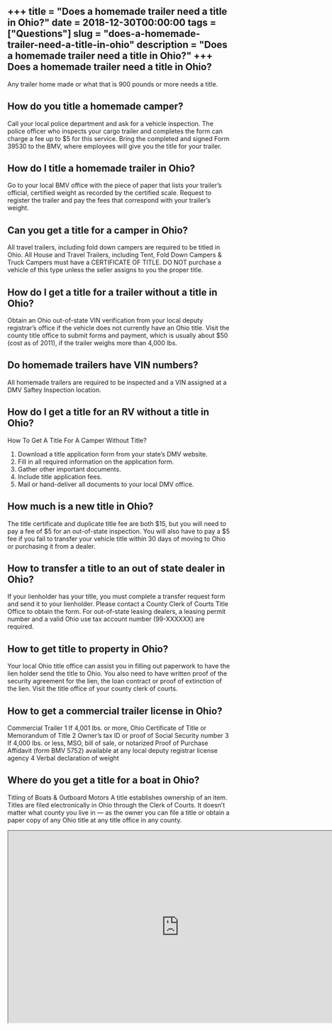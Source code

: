 +++
title = "Does a homemade trailer need a title in Ohio?"
date = 2018-12-30T00:00:00
tags = ["Questions"]
slug = "does-a-homemade-trailer-need-a-title-in-ohio"
description = "Does a homemade trailer need a title in Ohio?"
+++
Does a homemade trailer need a title in Ohio?
---------------------------------------------

Any trailer home made or what that is 900 pounds or more needs a title.

How do you title a homemade camper?
-----------------------------------

Call your local police department and ask for a vehicle inspection. The police officer who inspects your cargo trailer and completes the form can charge a fee up to $5 for this service. Bring the completed and signed Form 39530 to the BMV, where employees will give you the title for your trailer.

How do I title a homemade trailer in Ohio?
------------------------------------------

Go to your local BMV office with the piece of paper that lists your trailer’s official, certified weight as recorded by the certified scale. Request to register the trailer and pay the fees that correspond with your trailer’s weight.

Can you get a title for a camper in Ohio?
-----------------------------------------

All travel trailers, including fold down campers are required to be titled in Ohio. All House and Travel Trailers, including Tent, Fold Down Campers &amp; Truck Campers must have a CERTIFICATE OF TITLE. DO NOT purchase a vehicle of this type unless the seller assigns to you the proper title.

How do I get a title for a trailer without a title in Ohio?
-----------------------------------------------------------

Obtain an Ohio out-of-state VIN verification from your local deputy registrar’s office if the vehicle does not currently have an Ohio title. Visit the county title office to submit forms and payment, which is usually about $50 (cost as of 2011), if the trailer weighs more than 4,000 lbs.

Do homemade trailers have VIN numbers?
--------------------------------------

All homemade trailers are required to be inspected and a VIN assigned at a DMV Saftey Inspection location.

How do I get a title for an RV without a title in Ohio?
-------------------------------------------------------

How To Get A Title For A Camper Without Title?

1. Download a title application form from your state’s DMV website.
2. Fill in all required information on the application form.
3. Gather other important documents.
4. Include title application fees.
5. Mail or hand-deliver all documents to your local DMV office.

How much is a new title in Ohio?
--------------------------------

The title certificate and duplicate title fee are both $15, but you will need to pay a fee of $5 for an out-of-state inspection. You will also have to pay a $5 fee if you fail to transfer your vehicle title within 30 days of moving to Ohio or purchasing it from a dealer.

How to transfer a title to an out of state dealer in Ohio?
----------------------------------------------------------

If your lienholder has your title, you must complete a transfer request form and send it to your lienholder. Please contact a County Clerk of Courts Title Office to obtain the form. For out-of-state leasing dealers, a leasing permit number and a valid Ohio use tax account number (99-XXXXXX) are required.

How to get title to property in Ohio?
-------------------------------------

Your local Ohio title office can assist you in filling out paperwork to have the lien holder send the title to Ohio. You also need to have written proof of the security agreement for the lien, the loan contract or proof of extinction of the lien. Visit the title office of your county clerk of courts.

How to get a commercial trailer license in Ohio?
------------------------------------------------

Commercial Trailer 1 If 4,001 lbs. or more, Ohio Certificate of Title or Memorandum of Title 2 Owner’s tax ID or proof of Social Security number 3 If 4,000 lbs. or less, MSO, bill of sale, or notarized Proof of Purchase Affidavit (form BMV 5752) available at any local deputy registrar license agency 4 Verbal declaration of weight

Where do you get a title for a boat in Ohio?
--------------------------------------------

Titling of Boats &amp; Outboard Motors A title establishes ownership of an item. Titles are filed electronically in Ohio through the Clerk of Courts. It doesn’t matter what county you live in — as the owner you can file a title or obtain a paper copy of any Ohio title at any title office in any county.

<iframe allow="accelerometer; autoplay; clipboard-write; encrypted-media; gyroscope; picture-in-picture" allowfullscreen="" class="__youtube_prefs__  epyt-is-override  no-lazyload" data-no-lazy="1" data-origheight="433" data-origwidth="770" data-skipgform_ajax_framebjll="" height="433" id="_ytid_42052" loading="lazy" src="https://www.youtube.com/embed/Lxob0TsbEWk?enablejsapi=1&autoplay=0&cc_load_policy=0&cc_lang_pref=&iv_load_policy=1&loop=0&modestbranding=0&rel=1&fs=1&playsinline=0&autohide=2&theme=dark&color=red&controls=1&" title="YouTube player" width="770"></iframe>